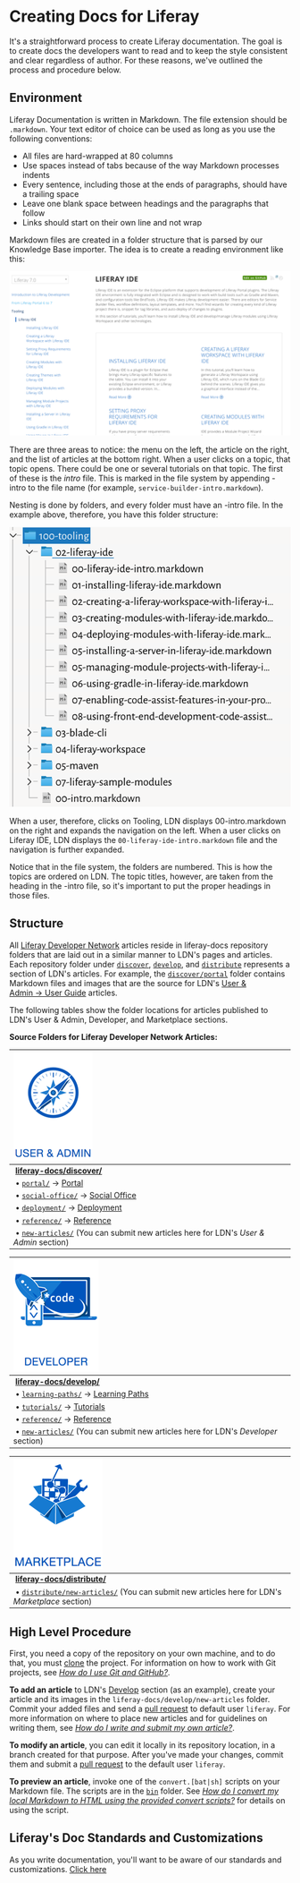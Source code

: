 # Creating Docs for Liferay

It's a straightforward process to create Liferay documentation. The goal
is to create docs the developers want to read and to keep the style
consistent and clear regardless of author. For these reasons, we've
outlined the process and procedure below.

## Environment

Liferay Documentation is written in Markdown. The file extension should
be `.markdown`. Your text editor of choice can be used as long as you use
the following conventions:

-   All files are hard-wrapped at 80 columns
-   Use spaces instead of tabs because of the way Markdown processes
    indents
-   Every sentence, including those at the ends of paragraphs, should
    have a trailing space
-   Leave one blank space between headings and the paragraphs that
    follow
-   Links should start on their own line and not wrap

Markdown files are created in a folder structure that is parsed by our
Knowledge Base importer. The idea is to create a reading environment
like this:

![Our site has navigation on the left and articles on the right.](images/ldn-screenshot.png)

There are three areas to notice: the menu on the left, the article on the right,
and the list of articles at the bottom right. When a user clicks on a topic,
that topic opens. There could be one or several tutorials on that topic. The
first of these is the *intro* file. This is marked in the file system by
appending -intro to the file name (for example,
`service-builder-intro.markdown`).

Nesting is done by folders, and every folder must have an -intro file.
In the example above, therefore, you have this folder structure:

![The folder structure defines the outline.](images/folder-structure.png)

When a user, therefore, clicks on Tooling, LDN displays
00-intro.markdown on the right and expands the navigation on the left.
When a user clicks on Liferay IDE, LDN displays the 
`00-liferay-ide-intro.markdown` file and the navigation is further expanded.

Notice that in the file system, the folders are numbered. This is how
the topics are ordered on LDN. The topic titles, however, are taken from
the heading in the -intro file, so it's important to put the proper
headings in those files.

## Structure

All [Liferay Developer Network](https://dev.liferay.com) articles reside in
liferay-docs repository folders that are laid out in a similar manner to
LDN's pages and articles. Each repository folder under [`discover`](discover),
[`develop`](develop), and [`distribute`](distribute) represents a section of
LDN's articles. For example, the [`discover/portal`](discover/portal) folder
contains Markdown files and images that are the source for LDN's
[User & Admin&nbsp;&rarr;&nbsp;User Guide](https://dev.liferay.com/discover/portal)
articles. 

The following tables show the folder locations for articles published to LDN's
User & Admin, Developer, and Marketplace sections.

**Source Folders for Liferay Developer Network Articles:**

 ![User & Admin](images/discover.png)                                                                                           |
 :------------------------------------------------------------------------------------------------------------------------------------ |
  &nbsp;[**liferay-docs/discover/**](discover)                                                                                         |
  &nbsp;&#8226;&nbsp;[`portal/`](discover/portal) &rarr; [Portal](https://dev.liferay.com/discover/portal)                             |
  &nbsp;&#8226;&nbsp;[`social-office/`](https://github.com/liferay/liferay-docs/tree/6.2.x/discover/social-office) &rarr; [Social Office](https://dev.liferay.com/discover/social-office) |
  &nbsp;&#8226;&nbsp;[`deployment/`](discover/deployment) &rarr; [Deployment](https://dev.liferay.com/discover/deployment)             |
  &nbsp;&#8226;&nbsp;[`reference/`](discover/reference) &rarr; [Reference](https://dev.liferay.com/discover/reference)                 |
  &nbsp;&#8226;&nbsp;[`new-articles/`](discover/new-articles)  (You can submit new articles here for LDN's *User & Admin* section)         |

  ![Developer](images/develop.png) |
 :-------------------------------------------------------------------------------------------------------------------------------------- |
  &nbsp;[**liferay-docs/develop/**](develop)                                                                                             |
  &nbsp;&#8226;&nbsp;[`learning-paths/`](develop/learning-paths) &rarr; [Learning Paths](https://dev.liferay.com/develop/learning-paths) |
  &nbsp;&#8226;&nbsp;[`tutorials/`](develop/tutorials) &rarr; [Tutorials](https://dev.liferay.com/develop/tutorials)                     |
  &nbsp;&#8226;&nbsp;[`reference/`](develop/reference) &rarr; [Reference](https://dev.liferay.com/develop/reference)                     |
  &nbsp;&#8226;&nbsp;[`new-articles/`](develop/new-articles)  (You can submit new articles here for LDN's *Developer* section)             |

  ![Marketplace](images/distribute.png)                                                                                             |
 :------------------------------------------------------------------------------------------------------------------------------------------- |
  &nbsp;[**liferay-docs/distribute/**](distribute)                                                                                            |
  &nbsp;&#8226;&nbsp;[`distribute/new-articles/`](distribute/new-articles)  (You can submit new articles here for LDN's *Marketplace* section) |

## High Level Procedure 

First, you need a copy of the repository on your own machine, and to do that,
you must [clone](https://help.github.com/articles/fork-a-repo/)
the project. For information on how to work with Git projects, see
[*How do I use Git and GitHub?*](04-faq.markdown#how-do-i-use-git-and-github). 

**To add an article** to LDN's [Develop](https://dev.liferay.com/develop)
section (as an example), create your article and its images in the
`liferay-docs/develop/new-articles` folder. Commit your added files and send a
[pull request](https://help.github.com/articles/using-pull-requests/) to default
user `liferay`. For more information on where to place new articles and for
guidelines on writing them, see
[*How do I write and submit my own article?*](04-faq.markdown#how-do-i-write-and-submit-my-own-article). 

**To modify an article**, you can edit it locally in its repository location, in
a branch created for that purpose. After you've made your changes, commit them
and submit a [pull request](https://help.github.com/articles/using-pull-requests/) to the
default user `liferay`. 

**To preview an article**, invoke one of the `convert.[bat|sh]` scripts
on your Markdown file. The scripts are in the [`bin`](../bin) folder. See
[*How do I convert my local Markdown to HTML using the provided convert scripts?*](04-faq.markdown#how-do-i-convert-my-local-markdown-to-html-using-the-provided-convert-scripts)
for details on using the script. 

## Liferay's Doc Standards and Customizations

As you write documentation, you'll want to be aware of our standards and
customizations. [Click here](02-standards-and-customizations.markdown)
